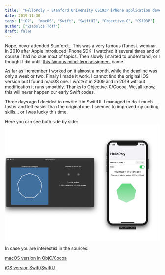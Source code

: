 ```yaml
---
title:  "HelloPoly - Stanford University CS193P iPhone application development"
date: 2019-11-30
tags: ["iOS",  "macOS", "Swift", "SwiftUI", "Objective-C", "CS193P"]
author: ["Szabolcs Tóth"]
draft: false
---
```




Nope, never attended Stanford... This was a very famous iTunesU webinar in 2010 after Apple introduced iPhone SDK. I watched it several times and of course I had no clue most of topics. Then slowly I started to understand, or I thought I did untill [this famous mind-term assigment](https://web.stanford.edu/class/cs193p/cgi-bin/drupal/system/files/assignments/Assignment2A.pdf) came. 

As far as I remember I worked on it almost a month, while the deadline was only a week or two. Finally I made it work. I cannot find the original iOS version but I found macOS one. I wrote it in 2009 and in 2019 without modification it runs smoothly. Thanks to Objective-C/Cocoa. We, all know, this will never happen our early Swift codes.

Three days ago I decided to rewrite it in SwiftUI. I managed to do it much faster and felt easier than the original one. I seemed to improved my coding skills... or I was lucky this time.

Here you can see both side by side:
![hellopoly1][HelloPoly1]

In case you are interested in the sources:

[macOS version in ObjC/Cocoa](https://github.com/kicsipixel/HelloPolyOSX)

[iOS version Swift/SwiftUI](https://github.com/kicsipixel/HelloPoly)

[HelloPoly1]:   /images/HelloPoly1.png


